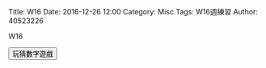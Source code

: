 Title: W16
Date: 2016-12-26 12:00
Category: Misc
Tags: W16週練習
Author: 40523226

W16

<!-- PELICAN_END_SUMMARY -->

<!-- 導入 Brython 標準程式庫 -->

<script type="text/javascript" 
    src="https://cdn.rawgit.com/brython-dev/brython/master/www/src/brython_dist.js">
</script>

<!-- 啟動 Brython -->
<script>
window.onload=function(){
brython(1);
}
</script>

<!-- 以下實際利用  Brython 畫圖 -->

<div id="con"></div>
<script type="text/python3">
from browser import alert
from browser import document
from browser import html
import random
#print("test")
#alert("test")
con1=document["con"]
標準答案 = random.randint(1, 100)
你猜的數字 = int(input("請輸入您所猜的整數:"))
猜測次數 = 1
while 標準答案 != 你猜的數字:
    if 標準答案 < 你猜的數字:
        print("太大了，再猜一次 :)加油")
    else:
        print("太小了，再猜一次 :)加油")
    你猜的數字 = int(input("請輸入您所猜的整數:"))
    猜測次數 += 1
   
print("猜對了！總共猜了", 猜測次數, "次")

'''
'''
con1<=str(標準答案)

'''
try:
     for i in range(1):
         #con1<="test"+"<br/>"
        yourInput=int(input("請輸入一個整數!"))
        #con1<="test"+html.BR()
        output=yourInput+1
        con1<="你輸入的整數加上1之後,為"+str(output)
except:
    con1<="拜託請輸入整數!"
'''  
def b1(e):
     alert("click")
document["b1"].bind("click", b1)
</script>
<button id ="b1">玩猜數字遊戲</button>
